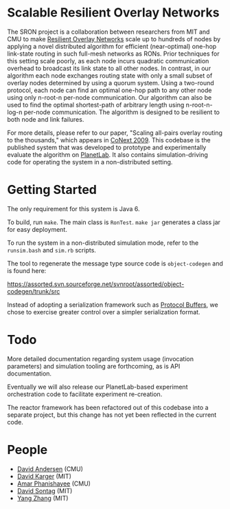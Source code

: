 Scalable Resilient Overlay Networks
===================================

The SRON project is a collaboration between researchers from MIT and CMU to
make [Resilient Overlay Networks][] scale up to hundreds of nodes by applying a
novel distributed algorithm for efficient (near-optimal) one-hop link-state
routing in such full-mesh networks as RONs.  Prior techniques for this setting
scale poorly, as each node incurs quadratic communication overhead to broadcast
its link state to all other nodes.  In contrast, in our algorithm each node
exchanges routing state with only a small subset of overlay nodes determined by
using a quorum system.  Using a two-round protocol, each node can find an
optimal one-hop path to any other node using only n-root-n per-node
communication.  Our algorithm can also be used to find the optimal
shortest-path of arbitrary length using n-root-n-log-n per-node communication.
The algorithm is designed to be resilient to both node and link failures.

For more details, please refer to our paper, "Scaling all-pairs overlay routing
to the thousands," which appears in [CoNext 2009][].  This codebase is the
published system that was developed to prototype and experimentally evaluate
the algorithm on [PlanetLab][].  It also contains simulation-driving code for
operating the system in a non-distributed setting.

[Resilient Overlay Networks]: http://nms.csail.mit.edu/ron/
[CoNext 2009]: http://conferences.sigcomm.org/co-next/2009/
[PlanetLab]: http://www.planet-lab.org/

Getting Started
===============

The only requirement for this system is Java 6.

To build, run `make`.  The main class is `RonTest`.  `make jar` generates a
class jar for easy deployment.

To run the system in a non-distributed simulation mode, refer to the
`runsim.bash` and `sim.rb` scripts.

The tool to regenerate the message type source code is `object-codegen` and is
found here:

<https://assorted.svn.sourceforge.net/svnroot/assorted/object-codegen/trunk/src>

Instead of adopting a serialization framework such as [Protocol Buffers][], we
chose to exercise greater control over a simpler serialization format.

[Protocol Buffers]: http://code.google.com/p/protobuf/

Todo
====

More detailed documentation regarding system usage (invocation parameters) and
simulation tooling are forthcoming, as is API documentation.

Eventually we will also release our PlanetLab-based experiment orchestration
code to facilitate experiment re-creation.

The reactor framework has been refactored out of this codebase into a separate
project, but this change has not yet been reflected in the current code.

People
======

- [David Andersen](http://www.cs.cmu.edu/~dga/) (CMU)
- [David Karger](http://people.csail.mit.edu/karger/) (MIT)
- [Amar Phanishayee](http://www.cs.cmu.edu/~amarp/) (CMU)
- [David Sontag](http://people.csail.mit.edu/dsontag/) (MIT)
- [Yang Zhang](http://www.mit.edu/~y_z/) (MIT)
